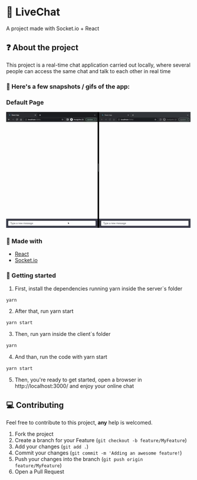 # :closed_book: LiveChat
A project made with Socket.io + React

## :question: About the project

This project is a real-time chat application carried out locally, where several people can access the same chat and talk to each other in real time
  
### :iphone: Here's a few snapshots / gifs of the app:
  
<div>
  <h3>Default Page</h3>
  <img src="https://github.com/SousaVictorH/LiveChat/blob/master/videos/video.gif" alt="Default">
</div>

###  :hammer: Made with

- [React](https://pt-br.reactjs.org/)
- [Socket.io](https://socket.io/)

<!-- GETTING STARTED -->

### :triangular_flag_on_post: Getting started

1. First, install the dependencies running yarn inside the server`s folder

```sh
yarn
```

2. After that, run yarn start

```sh
yarn start
```

3. Then, run yarn inside the client`s folder

```sh
yarn
```

4. And than, run the code with yarn start

```sh
yarn start
```

5. Then, you're ready to get started, open a browser in http://localhost:3000/ and enjoy your online chat

## :computer: Contributing

Feel free to contribute to this project, **any** help is welcomed.

1. Fork the project
2. Create a branch for your Feature (`git checkout -b feature/MyFeature`)
3. Add your changes (`git add .`)
4. Commit your changes (`git commit -m 'Adding an awesome feature!`)
5. Push your changes into the branch (`git push origin feature/MyFeature`)
6. Open a Pull Request
